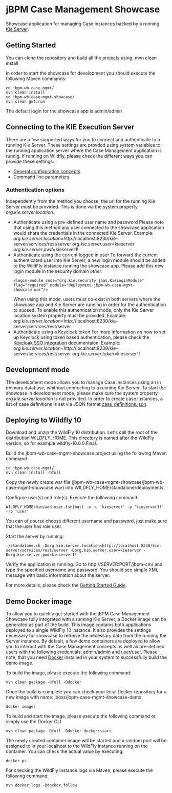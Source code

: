 # jBPM Case Management Showcase

Showcase application for managing Case instances backed by a running [Kie Server](https://docs.jboss.org/drools/release/6.5.0.Final/drools-docs/html_single/index.html#d0e24201).

## Getting Started

You can clone the repository and build all the projects using: mvn clean install

In order to start the showcase for development you should execute the following Maven commands:
```
cd jbpm-wb-case-mgmt/
mvn clean install
cd jbpm-wb-case-mgmt-showcase/
mvn clean gwt:run
```
The default login for the showcase app is admin/admin

## Connecting to the KIE Execution Server

There are a few supported ways for you to connect and authenticate to a running Kie Server.
These settings are provded using system variables to the running application server where the Case Management application is runnig.
If running on Wildfly, please check the different ways you can provide these settings:
- [General configuration concepts](https://docs.jboss.org/author/display/WFLY10/General+configuration+concepts)
- [Command line parameters](https://docs.jboss.org/author/display/WFLY10/Command+line+parameters)

### Authentication options

Independently from the method you choose, the url for the running Kie Server must be provided. This is done via the system property *org.kie.server.location*.

- Authenticate using a pre-defined user name and password
  Please note that using this method any user connected to the showcase application would share the credentials in the connected Kie Server.
  Example:
  *org.kie.server.location*=http://localhost:8230/kie-server/services/rest/server
  *org.kie.server.user*=kieserver
  *org.kie.server.pwd*=kieserver1!
- Authenticate using the current logged in user
  To forward the current authenticated user into Kie Server, a new login module should be added to the WildFly instance running the showcase app.
  Please add this new login module in the security domain *other*.
  ```
  <login-module code="org.kie.security.jaas.KieLoginModule" flag="required" module="deployment.jbpm-wb-case-mgmt-showcase.war"/>
  ```
  When using this mode, users must co-exist in both servers where the showcase app and Kie Server are running in order for the authentication to suceed.
  To enable this authentication mode, only the Kie Server location system property must be provided.
  Example:
  *org.kie.server.location*=http://localhost:8230/kie-server/services/rest/server
- Authenticate using a Keyclock token
  For more information on how to set up Keyclock using token based authentication, please check the [Keycloak SSO integration](https://docs.jboss.org/drools/release/6.5.0.Final/drools-docs/html_single/index.html#kie.KeycloakSSOIntegration) documentaion.
  Example:
  *org.kie.server.location*=http://localhost:8230/kie-server/services/rest/server
  *org.kie.server.token*=kieserver1!

## Development mode

The development mode allows you to manage Case instances using an in memory database, whithout connecting to a running Kie Server.
To start the showcase in development mode, please make sure the system property *org.kie.server.location* is not provided.
In order to create case instances, a list of case definitions is set via JSON format [case_definitions.json](./src/main/resources/case_definitions.json).

## Deploying to Wildfly 10

Download and unzip the WildFly 10 distribution. Let's call the root of the distribution WILDFLY_HOME. This directory is named after the WildFly version, so for example wildfly-10.0.0.Final.

Build the jbpm-wb-case-mgmt-showcase project using the following Maven command
```
cd jbpm-wb-case-mgmt/
mvn clean install -Dfull
```
Copy the newly create war file (jbpm-wb-case-mgmt-showcase/jbpm-wb-case-mgmt-showcase.war) into WILDFLY_HOME/standalone/deployments.

Configure user(s) and role(s). Execute the following command:
```
WILDFLY_HOME/bin/add-user.[sh|bat] -a -u 'kieserver' -p 'kieserver1!' -ro 'user'
```
You can of course choose different username and password, just make sure that the user has role user.

Start the server by running:
```
./standalone.sh -Dorg.kie.server.location=http://localhost:8230/kie-server/services/rest/server -Dorg.kie.server.user=kieserver -Dorg.kie.server.pwd=kieserver1!
```

Verify the application is running. Go to http://SERVER:PORT/jbpm-cm/ and type the specified username and password. You should see simple XML message with basic information about the server.

For more details, please check the [Getting Started Guide](https://docs.jboss.org/author/display/WFLY10/Getting+Started+Guide).

## Demo Docker image

To allow you to quickly get started with the jBPM Case Management Showcase fully integrated with a running Kie Server, a Docker image can be generated as part of the build.
This image contains both applications deployed to a single WildFly 10 instance. It also provides the settings necessary for showcase to retrieve the necessary data from the running Kie Server instance.
By default, a few demo containers are deployed to allow you to interact with the Case Management concepts as well as pre-defined users with the following credentials: admin/admin and user/user. 
Please note, that you need [Docker](https://www.docker.io/) installed in your system to successfully build the demo image.

To build the image, please execute the following command:
```
mvn clean package -Dfull -Ddocker
```
Once the build is complete you can check your local Docker repository for a new image with name: jboss/jbpm-case-mgmt-showcase-demo
```
docker images
```

To build and start the image, please execute the following command or simply use the Docker CLI
```
mvn clean package -Dfull -Ddocker docker:start
```
The newly created container image will be started and a random port will be assigned to in your localhost to the WildFly instance running on the container.
You can check the actual value by executing:
```
docker ps
```

For checking the WildFly instance logs via Maven, please execute the following command:  
```
mvn docker:logs -Ddocker.follow
```